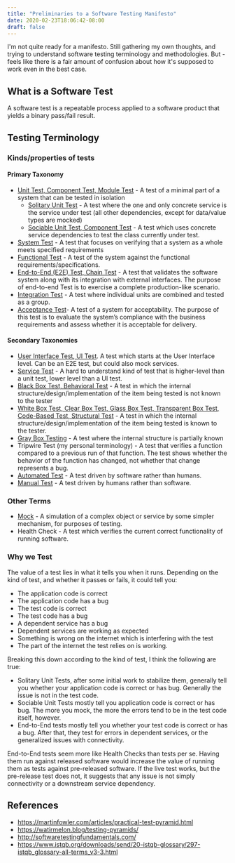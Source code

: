 ```yaml
---
title: "Preliminaries to a Software Testing Manifesto"
date: 2020-02-23T18:06:42-08:00
draft: false
---
```


I'm not quite ready for a manifesto. Still gathering my own thoughts, and trying to understand software testing terminology and methodologies. But - feels like there is a fair amount of confusion about how it's supposed to work even in the best case.

## What is a Software Test

A software test is a repeatable process applied to a software product that yields a binary pass/fail result.

## Testing Terminology

### Kinds/properties of tests

#### Primary Taxonomy

* [Unit Test, Component Test, Module Test](http://softwaretestingfundamentals.com/unit-testing/) - A test of a minimal part of a system that can be tested in isolation
  * [Solitary Unit Test](https://medium.com/@jkone27_3876/arguments-around-solitary-versus-sociable-unit-testing-3b2211b15103) - A test  where the one and only concrete service is the service under test (all other dependencies, except for data/value types are mocked)
  * [Sociable Unit Test, Component Test](https://medium.com/@jkone27_3876/arguments-around-solitary-versus-sociable-unit-testing-3b2211b15103) - A test which uses concrete service dependencies to test the class currently under test.
* [System Test](http://softwaretestingfundamentals.com/system-testing/) -  A test that focuses on verifying that a system as a whole meets specified requirements
* [Functional Test](http://softwaretestingfundamentals.com/functional-testing/) - A test of the system against the functional requirements/specifications.
* [End-to-End (E2E) Test, Chain Test](https://www.guru99.com/end-to-end-testing.html) - A test that validates the software system along with its integration with external interfaces. The purpose of end-to-end Test is to exercise a complete production-like scenario. 
* [Integration Test](http://softwaretestingfundamentals.com/integration-testing/) - A test where individual units are combined and tested as a group.
* [Acceptance Test](http://softwaretestingfundamentals.com/acceptance-testing/ )-  A test of a system for acceptability. The purpose of this test is to evaluate the system’s compliance with the business requirements and assess whether it is acceptable for delivery.

#### Secondary Taxonomies

* [User Interface Test, UI Test](https://martinfowler.com/articles/practical-test-pyramid.html). A test which starts at the User Interface level. Can be an E2E test, but could also mock services.
* [Service Test](https://www.mountaingoatsoftware.com/blog/the-forgotten-layer-of-the-test-automation-pyramid) - A hard to understand kind of test that is higher-level than a unit test, lower level than a UI test.
* [Black Box Test, Behavioral Test](http://softwaretestingfundamentals.com/black-box-testing/) - A test in which the internal structure/design/implementation of the item being tested is not known to the tester
* [White Box Test, Clear Box Test,  Glass Box Test, Transparent Box Test,  Code-Based Test,  Structural Test](http://softwaretestingfundamentals.com/white-box-testing/) - A test in which the internal structure/design/implementation of the item being tested is known to the tester.
* [Gray Box Testing](http://softwaretestingfundamentals.com/gray-box-testing/) - A test where the internal structure is partially known
* Tripwire Test (my personal terminology) - A test that verifies a function compared to a previous run of that function. The test shows whether the behavior of the function has changed, not whether that change represents a bug.
* [Automated Test](https://smartbear.com/learn/automated-testing/what-is-automated-testing/) - A test driven by software rather than humans.
* [Manual Test](https://smartbear.com/learn/automated-testing/what-is-automated-testing/) - A test driven by humans rather than software.

### Other Terms

* [Mock](https://en.wikipedia.org/wiki/Mock_object) - A simulation of a complex object or service by some simpler mechanism, for purposes of testing.
* Health Check - A test which verifies the current correct functionality of running software.

### Why we Test

The value of a test lies in what it tells you when it runs. Depending on the kind of test, and whether it passes or fails, it could tell you:

* The application code is correct
* The application code has a bug
* The test code is correct
* The test code has a bug
* A dependent service has a bug
* Dependent services are working as expected
* Something is wrong on the internet which is interfering with the test
* The part of the internet the test relies on is working.

Breaking this down according to the kind of test, I think the following are true:

* Solitary Unit Tests, after some initial work to stabilize them, generally tell you whether your application code is correct or has bug. Generally the issue is not in the test code.
* Sociable Unit Tests mostly tell you application code is correct or has bug. The more you mock, the more the errors tend to be in the test code itself, however.
* End-to-End tests mostly tell you whether your test code is correct or has a bug. After that, they test for errors in dependent services, or the generalized issues with connectivity.

End-to-End tests seem more like Health Checks than tests per se. Having them run against released software would increase the value of running them as tests against pre-released software. If the live test works, but the pre-release test does not, it suggests that any issue is not simply connectivity or a downstream service dependency.

## References

* https://martinfowler.com/articles/practical-test-pyramid.html
* https://watirmelon.blog/testing-pyramids/
* http://softwaretestingfundamentals.com/
* https://www.istqb.org/downloads/send/20-istqb-glossary/297-istqb_glossary-all-terms_v3-3.html



